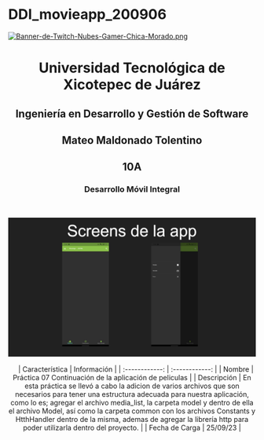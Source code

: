 # DDI_movieapp_200906

[![Banner-de-Twitch-Nubes-Gamer-Chica-Morado.png](https://i.postimg.cc/15q3LFXF/Banner-de-Twitch-Nubes-Gamer-Chica-Morado.png)](https://postimg.cc/MvzwBvyZ)

<div align="center">
  
# Universidad Tecnológica de Xicotepec de Juárez


## Ingeniería en Desarrollo y Gestión de Software
## Mateo Maldonado Tolentino 
## 10A
### Desarrollo Móvil Integral
&nbsp;
&nbsp;

[![Banner-de-Twitch-Nubes-Gamer-Chica-Morado.png](https://github.com/MattMT/DMI_src/blob/main/ss08.jpeg)](https://github.com/MattMT/DMI_src/blob/main/ss08.jpeg)

&nbsp;
&nbsp;
|  Característica |  Información |
| :------------: | :------------: |
| Nombre  |  Práctica 07 Continuación de la aplicación de peliculas |
| Descripción  | En esta práctica se llevó a cabo la adicion de varios archivos que son necesarios para tener una estructura adecuada para nuestra aplicación, como lo es; agregar el archivo media_list, la carpeta model y dentro de ella el archivo Model, así como la carpeta common con los archivos Constants y HtthHandler dentro de la misma, ademas de agregar la librería http para poder utilizarla dentro del proyecto. |
|  Fecha de Carga | 25/09/23  |
